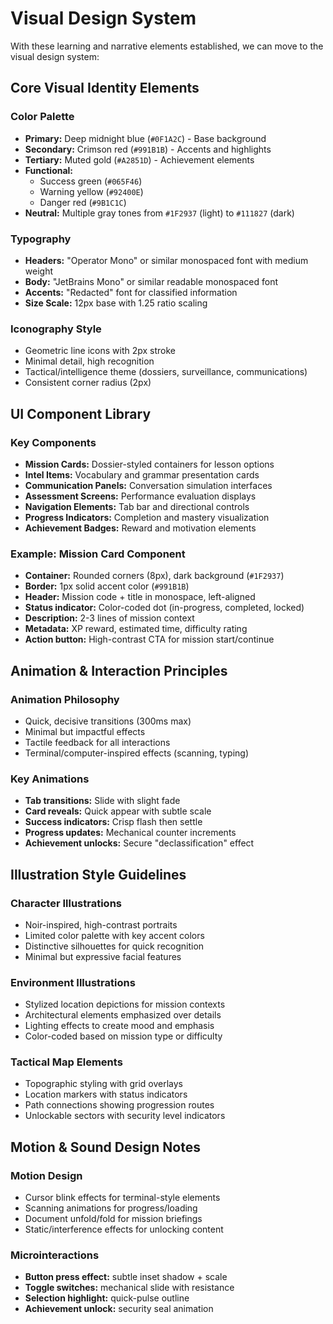 # Visual Design System

With these learning and narrative elements established, we can move to the visual design system:

## Core Visual Identity Elements

### Color Palette

*   **Primary:** Deep midnight blue (`#0F1A2C`) - Base background
*   **Secondary:** Crimson red (`#991B1B`) - Accents and highlights
*   **Tertiary:** Muted gold (`#A2851D`) - Achievement elements
*   **Functional:**
    *   Success green (`#065F46`)
    *   Warning yellow (`#92400E`)
    *   Danger red (`#9B1C1C`)
*   **Neutral:** Multiple gray tones from `#1F2937` (light) to `#111827` (dark)

### Typography

*   **Headers:** "Operator Mono" or similar monospaced font with medium weight
*   **Body:** "JetBrains Mono" or similar readable monospaced font
*   **Accents:** "Redacted" font for classified information
*   **Size Scale:** 12px base with 1.25 ratio scaling

### Iconography Style

*   Geometric line icons with 2px stroke
*   Minimal detail, high recognition
*   Tactical/intelligence theme (dossiers, surveillance, communications)
*   Consistent corner radius (2px)

## UI Component Library

### Key Components

*   **Mission Cards:** Dossier-styled containers for lesson options
*   **Intel Items:** Vocabulary and grammar presentation cards
*   **Communication Panels:** Conversation simulation interfaces
*   **Assessment Screens:** Performance evaluation displays
*   **Navigation Elements:** Tab bar and directional controls
*   **Progress Indicators:** Completion and mastery visualization
*   **Achievement Badges:** Reward and motivation elements

### Example: Mission Card Component

*   **Container:** Rounded corners (8px), dark background (`#1F2937`)
*   **Border:** 1px solid accent color (`#991B1B`)
*   **Header:** Mission code + title in monospace, left-aligned
*   **Status indicator:** Color-coded dot (in-progress, completed, locked)
*   **Description:** 2-3 lines of mission context
*   **Metadata:** XP reward, estimated time, difficulty rating
*   **Action button:** High-contrast CTA for mission start/continue

## Animation & Interaction Principles

### Animation Philosophy

*   Quick, decisive transitions (300ms max)
*   Minimal but impactful effects
*   Tactile feedback for all interactions
*   Terminal/computer-inspired effects (scanning, typing)

### Key Animations

*   **Tab transitions:** Slide with slight fade
*   **Card reveals:** Quick appear with subtle scale
*   **Success indicators:** Crisp flash then settle
*   **Progress updates:** Mechanical counter increments
*   **Achievement unlocks:** Secure "declassification" effect

## Illustration Style Guidelines

### Character Illustrations

*   Noir-inspired, high-contrast portraits
*   Limited color palette with key accent colors
*   Distinctive silhouettes for quick recognition
*   Minimal but expressive facial features

### Environment Illustrations

*   Stylized location depictions for mission contexts
*   Architectural elements emphasized over details
*   Lighting effects to create mood and emphasis
*   Color-coded based on mission type or difficulty

### Tactical Map Elements

*   Topographic styling with grid overlays
*   Location markers with status indicators
*   Path connections showing progression routes
*   Unlockable sectors with security level indicators

## Motion & Sound Design Notes

### Motion Design

*   Cursor blink effects for terminal-style elements
*   Scanning animations for progress/loading
*   Document unfold/fold for mission briefings
*   Static/interference effects for unlocking content

### Microinteractions

*   **Button press effect:** subtle inset shadow + scale
*   **Toggle switches:** mechanical slide with resistance
*   **Selection highlight:** quick-pulse outline
*   **Achievement unlock:** security seal animation